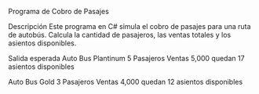 Programa de Cobro de Pasajes

Descripción
Este programa en C# simula el cobro de pasajes para una ruta de autobús. Calcula la cantidad de pasajeros, las ventas totales y los asientos disponibles.

Salida esperada
Auto Bus Plantinum 5 Pasajeros Ventas 5,000 quedan 17 asientos disponibles

Auto Bus Gold 3 Pasajeros Ventas 4,000 quedan 12 asientos disponibles
